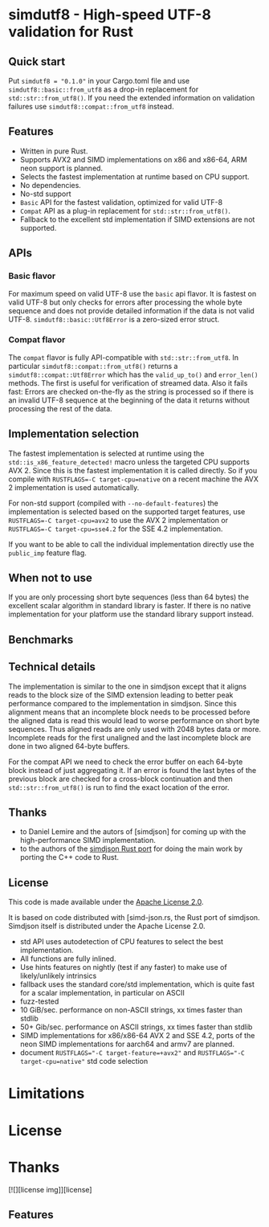 # simdutf8 - High-speed UTF-8 validation for Rust

## Quick start
Put `simdutf8 = "0.1.0"` in your Cargo.toml file and use `simdutf8::basic::from_utf8` as a drop-in replacement for
`std::str::from_utf8()`. If you need the extended information on validation failures use `simdutf8::compat::from_utf8`
instead.

## Features
* Written in pure Rust.
* Supports AVX2 and SIMD implementations on x86 and x86-64, ARM neon support is planned.
* Selects the fastest implementation at runtime based on CPU support.
* No dependencies.
* No-std support
* `Basic` API for the fastest validation, optimized for valid UTF-8
* `Compat` API as a plug-in replacement for `std::str::from_utf8()`.
* Fallback to the excellent std implementation if SIMD extensions are not supported.

## APIs

### Basic flavor
For maximum speed on valid UTF-8 use the `basic` api flavor. It is fastest on valid UTF-8 but only checks
for errors after processing the whole byte sequence and does not provide detailed information if the data
is not valid UTF-8. `simdutf8::basic::Utf8Error` is a zero-sized error struct.

### Compat flavor
The `compat` flavor is fully API-compatible with `std::str::from_utf8`. In particular `simdutf8::compat::from_utf8()`
returns a `simdutf8::compat::Utf8Error` which has the `valid_up_to()` and `error_len()` methods. The first is useful
for verification of streamed data. Also it fails fast: Errors are checked on-the-fly as the string is processed so
if there is an invalid UTF-8 sequence at the beginning of the data it returns without processing the rest of the data.

## Implementation selection
The fastest implementation is selected at runtime using the `std::is_x86_feature_detected!` macro unless the targeted
CPU supports AVX 2. Since this is the fastest implementation it is called directly. So if you compile with
`RUSTFLAGS=-C target-cpu=native` on a recent machine the AVX 2 implementation is used automatically.

For non-std support (compiled with `--no-default-features`) the implementation is selected based on the supported
target features, use `RUSTFLAGS=-C target-cpu=avx2` to use the AVX 2 implementation or `RUSTFLAGS=-C target-cpu=sse4.2`
for the SSE 4.2 implementation.

If you want to be able to call the individual implementation directly use the `public_imp` feature flag.

## When not to use
If you are only processing short byte sequences (less than 64 bytes) the excellent scalar algorithm in standard
library is faster. If there is no native implementation for your platform use the standard library support instead.

## Benchmarks

## Technical details
The implementation is similar to the one in simdjson except that it aligns reads to the block size of the
SIMD extension leading to better peak performance compared to the implementation in simdjson. Since this alignment
means that an incomplete block needs to be processed before the aligned data is read this would lead to worse
performance on short byte sequences. Thus aligned reads are only used with 2048 bytes data or more. Incomplete
reads for the first unaligned and the last incomplete block are done in two aligned 64-byte buffers.

For the compat API we need to check the error buffer on each 64-byte block instead of just aggregating it. If an
error is found the last bytes of the previous block are checked for a cross-block continuation and then
`std::str::from_utf8()` is run to find the exact location of the error.

## Thanks
* to Daniel Lemire and the autors of [simdjson] for coming up with the high-performance SIMD implementation.
* to the authors of the [simdjson Rust port]() for doing the main work by porting the C++ code to Rust.


## License
This code is made available under the [Apache License 2.0](https://www.apache.org/licenses/LICENSE-2.0.html).

It is based on code distributed with [simd-json.rs, the Rust port of simdjson. Simdjson itself is distributed under
the Apache License 2.0.

* std API uses autodetection of CPU features to select the best implementation.
* All functions are fully inlined.
* Use hints features on nightly (test if any faster) to make use of likely/unlikely intrinsics
* fallback uses the standard core/std implementation, which is quite fast for a scalar implementation, in particular on ASCII
* fuzz-tested
* 10 GiB/sec. performance on non-ASCII strings, xx times faster than stdlib
* 50+ Gib/sec. performance on ASCII strings, xx times faster than stdlib
* SIMD implementations for x86/x86-64 AVX 2 and SSE 4.2, ports of the neon SIMD implementations for aarch64
  and armv7 are planned.
* document `RUSTFLAGS="-C target-feature=+avx2"` and `RUSTFLAGS="-C target-cpu=native"` std code selection

# Limitations

# License

# Thanks


[![][license img]][license]


Features
--------

